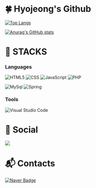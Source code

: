 # :four_leaf_clover: Hyojeong's Github

[![Top Langs](https://github-readme-stats.vercel.app/api/top-langs/?username=world-dv&layout=compact)](https://github.com/world-dv/github-readme-stats)
  
[![Anurag's GitHub stats](https://github-readme-stats.vercel.app/api?username=world-dv&theme=buefy&show_icons=true)](https://github.com/world-dv/github-readme-stats)

# :rocket: STACKS
### Languages
![HTML5](https://img.shields.io/badge/html5-E34F26.svg?&style=for-the-badge&logo=html5&logoColor=white)
![CSS](https://img.shields.io/badge/css-1572B6.svg?&style=for-the-badge&logo=css3&logoColor=white)
![JavaScript](https://img.shields.io/badge/JavaScript-F7DF1E.svg?&style=for-the-badge&logo=JavaScript&logoColor=white)
![PHP](https://img.shields.io/badge/PHP-777BB4.svg?&style=for-the-badge&logo=PHP&logoColor=white)

![MySql](https://img.shields.io/badge/mysql-4479A1.svg?&style=for-the-badge&logo=mysql&logoColor=white)
![Spring](https://img.shields.io/badge/spring-6DB33F?&style=for-the-badge&logo=spring&logoColor=white)

### Tools
![Visual Studio Code](https://img.shields.io/badge/Visual%20Studio%20Code-007ACC.svg?&style=for-the-badge&logo=Visual%20Studio%20Code&logoColor=white)

# :rainbow: Social
<a href="https://kick-like-cat.tistory.com/" target="_blank"><img src="https://img.shields.io/badge/Tistory-000000?style=for-the-badge&logo=Tistory&logoColor=white"/></a>

# :mailbox_with_mail: Contacts
[![Naver Badge](https://img.shields.io/badge/Naver-03C75A?style=flat-square&logo=Naver&logoColor=white&link=mailto:goodforx0147@naver.com)](mailto:goodforx0147@naver.com)
